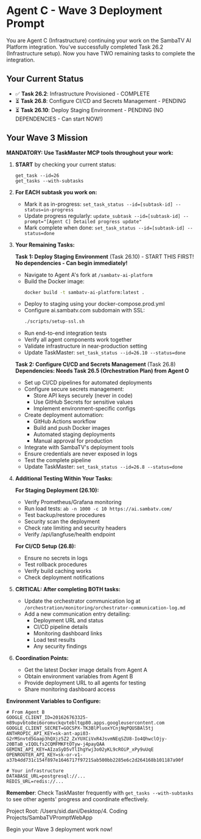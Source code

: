 # Agent C - Wave 3 Deployment Prompt

You are Agent C (Infrastructure) continuing your work on the SambaTV AI Platform integration. You've successfully completed Task 26.2 (Infrastructure setup). Now you have TWO remaining tasks to complete the integration.

## Your Current Status
- ✅ **Task 26.2**: Infrastructure Provisioned - COMPLETE
- ⏳ **Task 26.8**: Configure CI/CD and Secrets Management - PENDING
- ⏳ **Task 26.10**: Deploy Staging Environment - PENDING (NO DEPENDENCIES - Can start NOW!)

## Your Wave 3 Mission

**MANDATORY: Use TaskMaster MCP tools throughout your work:**

1. **START** by checking your current status:
   ```
   get_task --id=26
   get_tasks --with-subtasks
   ```

2. **For EACH subtask you work on:**
   - Mark it as in-progress: `set_task_status --id=[subtask-id] --status=in-progress`
   - Update progress regularly: `update_subtask --id=[subtask-id] --prompt="[Agent C] Detailed progress update"`
   - Mark complete when done: `set_task_status --id=[subtask-id] --status=done`

3. **Your Remaining Tasks:**

   **Task 1: Deploy Staging Environment** (Task 26.10) - START THIS FIRST!
   **No dependencies - Can begin immediately!**
   - Navigate to Agent A's fork at `/sambatv-ai-platform`
   - Build the Docker image:
     ```bash
     docker build -t sambatv-ai-platform:latest .
     ```
   - Deploy to staging using your docker-compose.prod.yml
   - Configure ai.sambatv.com subdomain with SSL:
     ```bash
     ./scripts/setup-ssl.sh
     ```
   - Run end-to-end integration tests
   - Verify all agent components work together
   - Validate infrastructure in near-production setting
   - Update TaskMaster: `set_task_status --id=26.10 --status=done`

   **Task 2: Configure CI/CD and Secrets Management** (Task 26.8)
   **Dependencies: Needs Task 26.5 (Orchestration Plan) from Agent O**
   - Set up CI/CD pipelines for automated deployments
   - Configure secure secrets management:
     - Store API keys securely (never in code)
     - Use GitHub Secrets for sensitive values
     - Implement environment-specific configs
   - Create deployment automation:
     - GitHub Actions workflow
     - Build and push Docker images
     - Automated staging deployments
     - Manual approval for production
   - Integrate with SambaTV's deployment tools
   - Ensure credentials are never exposed in logs
   - Test the complete pipeline
   - Update TaskMaster: `set_task_status --id=26.8 --status=done`

4. **Additional Testing Within Your Tasks:**
   
   **For Staging Deployment (26.10):**
   - Verify Prometheus/Grafana monitoring
   - Run load tests: `ab -n 1000 -c 10 https://ai.sambatv.com/`
   - Test backup/restore procedures
   - Security scan the deployment
   - Check rate limiting and security headers
   - Verify /api/langfuse/health endpoint

   **For CI/CD Setup (26.8):**
   - Ensure no secrets in logs
   - Test rollback procedures
   - Verify build caching works
   - Check deployment notifications

5. **CRITICAL: After completing BOTH tasks:**
   - Update the orchestrator communication log at `/orchestration/monitoring/orchestrator-communication-log.md`
   - Add a new communication entry detailing:
     - Deployment URL and status
     - CI/CD pipeline details
     - Monitoring dashboard links
     - Load test results
     - Any security findings

5. **Coordination Points:**
   - Get the latest Docker image details from Agent A
   - Obtain environment variables from Agent B
   - Provide deployment URL to all agents for testing
   - Share monitoring dashboard access

**Environment Variables to Configure:**
```env
# From Agent B
GOOGLE_CLIENT_ID=201626763325-m89upvbto8ei6oromvckqvtebltqp80.apps.googleusercontent.com
GOOGLE_CLIENT_SECRET=GOCSPX-TK3BlPluoxYCnjNqPQUSBAl5tj
ANTHROPIC_API_KEY=sk-ant-api03-G2rMSnvtd5Gaap3hQXjz5Z2_ZxYUXCiVxR4JsvmNEqSZU8-Io4QhwclOjy-20BTaB_vIQOLfs2CQMFMKFtOTyw-j4payQAA
GEMINI_API_KEY=AIzaSyD5vTlIhgYwj3o02yKL9cROiP_xPy9uUqE
OPENROUTER_API_KEY=sk-or-v1-a37b4dd731c154f897e1646717f9721Sab500bb2285e6c2d264168b101187a90f

# Your infrastructure
DATABASE_URL=postgresql://...
REDIS_URL=redis://...
```

**Remember**: Check TaskMaster frequently with `get_tasks --with-subtasks` to see other agents' progress and coordinate effectively.

Project Root: /Users/sid.dani/Desktop/4. Coding Projects/SambaTVPromptWebApp

Begin your Wave 3 deployment work now!